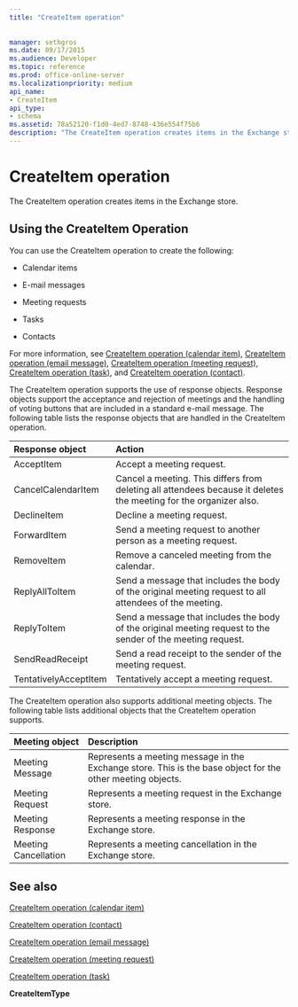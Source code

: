 ```yaml
---
title: "CreateItem operation"
 
 
manager: sethgros
ms.date: 09/17/2015
ms.audience: Developer
ms.topic: reference
ms.prod: office-online-server
ms.localizationpriority: medium
api_name:
- CreateItem
api_type:
- schema
ms.assetid: 78a52120-f1d0-4ed7-8748-436e554f75b6
description: "The CreateItem operation creates items in the Exchange store."
---
```


# CreateItem operation

The CreateItem operation creates items in the Exchange store.
  
## Using the CreateItem Operation

You can use the CreateItem operation to create the following:
  
- Calendar items
    
- E-mail messages
    
- Meeting requests
    
- Tasks
    
- Contacts
    
For more information, see [CreateItem operation (calendar item)](createitem-operation-calendar-item.md), [CreateItem operation (email message)](createitem-operation-email-message.md), [CreateItem operation (meeting request)](createitem-operation-meeting-request.md), [CreateItem operation (task)](createitem-operation-task.md), and [CreateItem operation (contact)](createitem-operation-contact.md).
  
The CreateItem operation supports the use of response objects. Response objects support the acceptance and rejection of meetings and the handling of voting buttons that are included in a standard e-mail message. The following table lists the response objects that are handled in the CreateItem operation.
  
|**Response object**|**Action**|
|:-----|:-----|
|AcceptItem  <br/> |Accept a meeting request.  <br/> |
|CancelCalendarItem  <br/> |Cancel a meeting. This differs from deleting all attendees because it deletes the meeting for the organizer also.  <br/> |
|DeclineItem  <br/> |Decline a meeting request.  <br/> |
|ForwardItem  <br/> |Send a meeting request to another person as a meeting request.  <br/> |
|RemoveItem  <br/> |Remove a canceled meeting from the calendar.  <br/> |
|ReplyAllToItem  <br/> |Send a message that includes the body of the original meeting request to all attendees of the meeting.  <br/> |
|ReplyToItem  <br/> |Send a message that includes the body of the original meeting request to the sender of the meeting request.  <br/> |
|SendReadReceipt  <br/> |Send a read receipt to the sender of the meeting request.  <br/> |
|TentativelyAcceptItem  <br/> |Tentatively accept a meeting request.  <br/> |
   
The CreateItem operation also supports additional meeting objects. The following table lists additional objects that the CreateItem operation supports.
  
|**Meeting object**|**Description**|
|:-----|:-----|
|Meeting Message  <br/> |Represents a meeting message in the Exchange store. This is the base object for the other meeting objects.  <br/> |
|Meeting Request  <br/> |Represents a meeting request in the Exchange store.  <br/> |
|Meeting Response  <br/> |Represents a meeting response in the Exchange store.  <br/> |
|Meeting Cancellation  <br/> |Represents a meeting cancellation in the Exchange store.  <br/> |
   
## See also



[CreateItem operation (calendar item)](createitem-operation-calendar-item.md)
  
[CreateItem operation (contact)](createitem-operation-contact.md)
  
[CreateItem operation (email message)](createitem-operation-email-message.md)
  
[CreateItem operation (meeting request)](createitem-operation-meeting-request.md)
  
[CreateItem operation (task)](createitem-operation-task.md)
  
 **CreateItemType**


